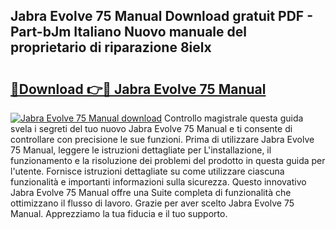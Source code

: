 ## Jabra Evolve 75 Manual Download gratuit PDF - Part-bJm Italiano Nuovo manuale del proprietario di riparazione 8ielx

# <h2><a href="http://dfa1dh.blite.top/?on=Jabra+Evolve+75+Manual">🔗Download 👉🔴 Jabra Evolve 75 Manual</a></h2>

[![Jabra Evolve 75 Manual download](https://i.imgur.com/lujVjoI.png)](http://dfa1dh.blite.top/?on=Jabra+Evolve+75+Manual)
Controllo magistrale questa guida svela i segreti del tuo nuovo Jabra Evolve 75 Manual e ti consente di controllare con precisione le sue funzioni. Prima di utilizzare Jabra Evolve 75 Manual, leggere le istruzioni dettagliate per L'installazione, il funzionamento e la risoluzione dei problemi del prodotto in questa guida per l'utente. Fornisce istruzioni dettagliate su come utilizzare ciascuna funzionalità e importanti informazioni sulla sicurezza. Questo innovativo Jabra Evolve 75 Manual offre una Suite completa di funzionalità che ottimizzano il flusso di lavoro. Grazie per aver scelto Jabra Evolve 75 Manual. Apprezziamo la tua fiducia e il tuo supporto.
